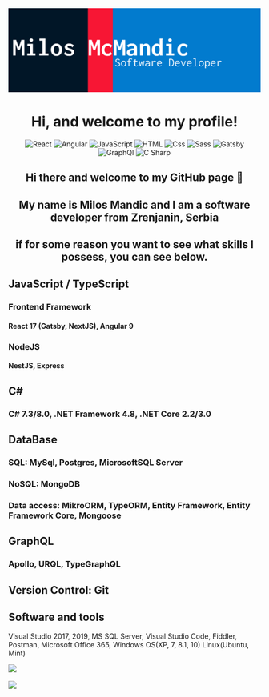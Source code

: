 <img alt="cover image" src="cover github.jpg" />

<h1 align=center>Hi, and welcome to my profile!</h1>

<p align=center>
  <img alt="React" src="https://img.shields.io/badge/React-61DAFB?logo=react&logoColor=white&style=for-the-badge" />
  <img alt="Angular" src="https://img.shields.io/badge/Angular-DD0031?logo=angular&logoColor=white&style=for-the-badge" />
  <img alt="JavaScript" src="https://img.shields.io/badge/JavaScript-F7DF1E?logo=javascript&logoColor=white&style=for-the-badge" />
  <img alt="HTML" src="https://img.shields.io/badge/HTML-E34F26?logo=html5&logoColor=white&style=for-the-badge" />
  <img alt="Css" src="https://img.shields.io/badge/CSS-1572B6?logo=css3&logoColor=white&style=for-the-badge" />
  <img alt="Sass" src="https://img.shields.io/badge/Sass-CC6699?logo=sass&logoColor=white&style=for-the-badge" />
  <img alt="Gatsby" src="https://img.shields.io/badge/Gatsby-663399?logo=gatsby&logoColor=white&style=for-the-badge" />
  <img alt="GraphQl" src="https://img.shields.io/badge/GraphQL-E10098?logo=graphql&logoColor=white&style=for-the-badge" />
  <img alt="C Sharp" src="https://img.shields.io/badge/C%23-239120?logo=c-sharp&logoColor=white&style=for-the-badge" />
</p>

<h2 align=center margin=0>Hi there and welcome to my GitHub page 👋</h2> 
<h2 align=center>My name is <b>Milos Mandic</b> and I am a software developer from Zrenjanin, Serbia</h2>

<h2 align=center>if for some reason you want to see what skills I possess, you can see below.</h2> 

## JavaScript / TypeScript
### Frontend Framework
#### React 17 (Gatsby, NextJS), Angular 9

### NodeJS
#### NestJS, Express

## C#
### C# 7.3/8.0, .NET Framework 4.8, .NET Core 2.2/3.0

## DataBase
### SQL: MySql, Postgres, MicrosoftSQL Server
### NoSQL: MongoDB
### Data access: MikroORM, TypeORM, Entity Framework, Entity Framework Core, Mongoose

## GraphQL
### Apollo, URQL, TypeGraphQL

## Version Control: Git

## Software and tools
Visual Studio 2017, 2019, MS SQL Server, Visual Studio Code, Fiddler, Postman, Microsoft Office 365, Windows OS(XP, 7, 8.1, 10) Linux(Ubuntu, Mint)




<p>
<img src="https://github-readme-stats.vercel.app/api?username=mcmicko" />

<img
  src="https://github-readme-stats.vercel.app/api/top-langs/?username=mcmicko"
/>
</p>



